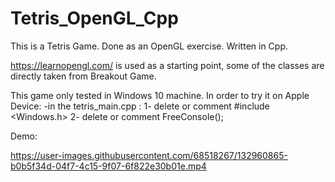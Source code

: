 # Tetris_OpenGL_Cpp
This is a Tetris Game. Done as an OpenGL exercise. Written in Cpp.

https://learnopengl.com/ is used as a starting point, some of the classes are directly taken from Breakout Game.

This game only tested in Windows 10 machine. 
In order to try it on Apple Device:
-in the tetris_main.cpp :
  1- delete or comment #include <Windows.h>
  2- delete or comment FreeConsole();

Demo:

https://user-images.githubusercontent.com/68518267/132960865-b0b5f34d-04f7-4c15-9f07-6f822e30b01e.mp4


